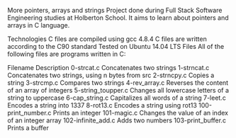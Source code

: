 More pointers, arrays and strings
Project done during Full Stack Software Engineering studies at Holberton School. It aims to learn about pointers and arrays in C language.

Technologies
C files are compiled using gcc 4.8.4
C files are written according to the C90 standard
Tested on Ubuntu 14.04 LTS
Files
All of the following files are programs written in C:

Filename	Description
0-strcat.c	Concatenates two strings
1-strncat.c	Concatenates two strings, using n bytes from src
2-strncpy.c	Copies a string
3-strcmp.c	Compares two strings
4-rev_array.c	Reverses the content of an array of integers
5-string_toupper.c	Changes all lowercase letters of a string to uppercase
6-cap_string.c	Capitalizes all words of a string
7-leet.c	Encodes a string into 1337
8-rot13.c	Encodes a string using rot13
100-print_number.c	Prints an integer
101-magic.c	Changes the value of an index of an integer array
102-infinite_add.c	Adds two numbers
103-print_buffer.c	Prints a buffer
